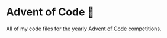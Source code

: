 # Advent of Code 🎄

All of my code files for the yearly [Advent of Code](https://adventofcode.com) competitions.
